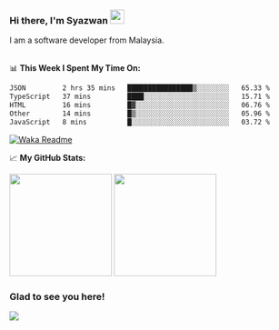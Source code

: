 ### Hi there, I'm Syazwan <img src="https://media.giphy.com/media/hvRJCLFzcasrR4ia7z/giphy.gif" width="25px">
I am a software developer from Malaysia.
<br/><br/>

📊 **This Week I Spent My Time On:**
<!--START_SECTION:waka-->

```txt
JSON         2 hrs 35 mins   ████████████████▒░░░░░░░░   65.33 %
TypeScript   37 mins         ████░░░░░░░░░░░░░░░░░░░░░   15.71 %
HTML         16 mins         █▓░░░░░░░░░░░░░░░░░░░░░░░   06.76 %
Other        14 mins         █▒░░░░░░░░░░░░░░░░░░░░░░░   05.96 %
JavaScript   8 mins          █░░░░░░░░░░░░░░░░░░░░░░░░   03.72 %
```

<!--END_SECTION:waka-->
[![Waka Readme](https://github.com/syazwanz/syazwanz/actions/workflows/wakatime.yml/badge.svg)](https://github.com/syazwanz/syazwanz/actions/workflows/wakatime.yml)

📈 **My GitHub Stats:**

<p>
  <img height="180em" src="https://github-readme-stats.vercel.app/api?username=syazwanz&show_icons=true&hide_border=false&&count_private=true&include_all_commits=true" />
  <img height="180em" src="https://github-readme-stats.vercel.app/api/top-langs/?username=syazwanz&exclude_repo=KNN-Image-Classification&show_icons=true&hide_border=false&layout=compact&langs_count=8"/>
</p>

### Glad to see you here!
![](https://visitor-badge.glitch.me/badge?page_id=syazwanz.syazwanz)
